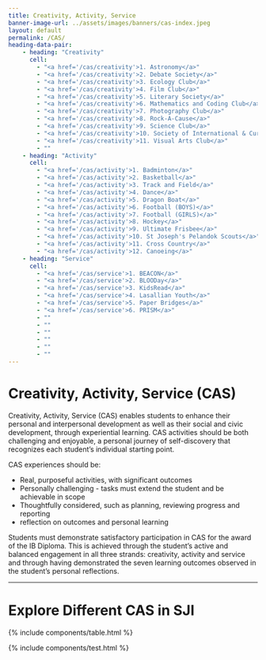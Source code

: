 ```yaml
---
title: Creativity, Activity, Service
banner-image-url: ../assets/images/banners/cas-index.jpeg
layout: default
permalink: /CAS/
heading-data-pair:
    - heading: "Creativity"
      cell: 
        - "<a href='/cas/creativity'>1. Astronomy</a>"
        - "<a href='/cas/creativity'>2. Debate Society</a>"
        - "<a href='/cas/creativity'>3. Ecology Club</a>"
        - "<a href='/cas/creativity'>4. Film Club</a>"
        - "<a href='/cas/creativity'>5. Literary Society</a>"
        - "<a href='/cas/creativity'>6. Mathematics and Coding Club</a>"
        - "<a href='/cas/creativity'>7. Photography Club</a>"
        - "<a href='/cas/creativity'>8. Rock-A-Cause</a>"
        - "<a href='/cas/creativity'>9. Science Club</a>"
        - "<a href='/cas/creativity'>10. Society of International & Current Affairs (SICA)</a>"
        - "<a href='/cas/creativity'>11. Visual Arts Club</a>"
        - ""
    - heading: "Activity"
      cell:
        - "<a href='/cas/activity'>1. Badminton</a>"
        - "<a href='/cas/activity'>2. Basketball</a>"
        - "<a href='/cas/activity'>3. Track and Field</a>"
        - "<a href='/cas/activity'>4. Dance</a>"
        - "<a href='/cas/activity'>5. Dragon Boat</a>"
        - "<a href='/cas/activity'>6. Football (BOYS)</a>"
        - "<a href='/cas/activity'>7. Football (GIRLS)</a>"
        - "<a href='/cas/activity'>8. Hockey</a>"
        - "<a href='/cas/activity'>9. Ultimate Frisbee</a>"
        - "<a href='/cas/activity'>10. St Joseph's Pelandok Scouts</a>"
        - "<a href='/cas/activity'>11. Cross Country</a>"
        - "<a href='/cas/activity'>12. Canoeing</a>"
    - heading: "Service"
      cell:
        - "<a href='/cas/service'>1. BEACON</a>"
        - "<a href='/cas/service'>2. BLOODay</a>"
        - "<a href='/cas/service'>3. KidsRead</a>"
        - "<a href='/cas/service'>4. Lasallian Youth</a>"
        - "<a href='/cas/service'>5. Paper Bridges</a>"
        - "<a href='/cas/service'>6. PRISM</a>"
        - ""
        - ""
        - ""
        - ""
        - ""
        - ""
---
```


# Creativity, Activity, Service (CAS)

Creativity, Activity, Service (CAS) enables students to enhance their personal and 
interpersonal development as well as their social and civic development, through experiential 
learning. CAS activities should be both challenging and enjoyable, a personal journey of 
self-discovery that recognizes each student’s individual starting point.

CAS experiences should be:
* Real, purposeful activities, with significant outcomes
* Personally challenging - tasks must extend the student and be achievable in scope
* Thoughtfully considered, such as planning, reviewing progress and reporting
* reflection on outcomes and personal learning

Students must demonstrate satisfactory participation in CAS for the award of the IB Diploma. 
This is achieved through the student’s active and balanced engagement in all three strands: 
creativity, activity and service and through having demonstrated the seven learning outcomes 
observed in the student’s personal reflections.

---

# Explore Different CAS in SJI

{% include components/table.html %}

{% include components/test.html %}